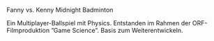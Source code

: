 Fanny vs. Kenny
Midnight Badminton

Ein Multiplayer-Ballspiel mit Physics.
Entstanden im Rahmen der ORF-Filmproduktion ”Game Science”.
Basis zum Weiterentwickeln.
